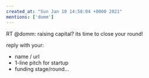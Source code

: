 ```yaml
---
created_at: "Sun Jan 10 14:58:04 +0000 2021"
mentions: ['domm']
---
```


RT @domm: raising capital? its time to close your round!

reply with your:
* name / url
* 1-line pitch for startup 
* funding stage/round…